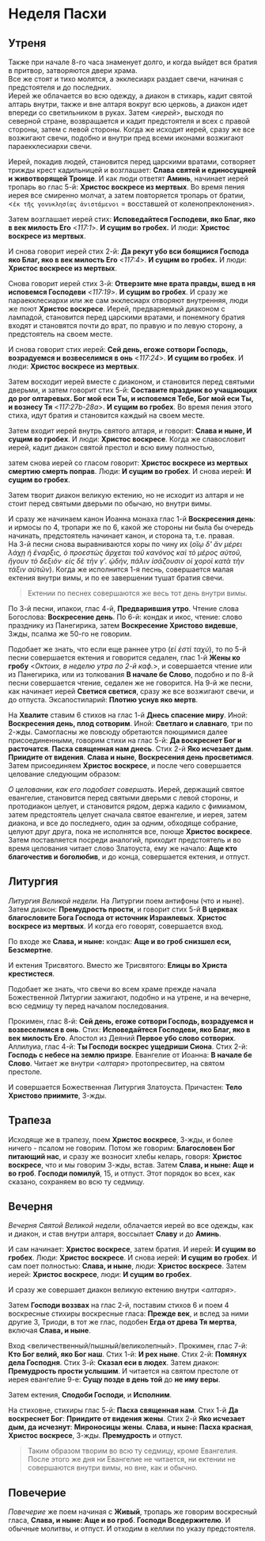 
# Неделя Пасхи

## Утреня

Также при начале 8-го часа знаменует долго, и когда выйдет вся братия в притвор, затворяются двери храма.  
Все же стоят и тихо молятся, а экклесиарх раздает свечи, начиная с предстоятеля и до последних.  
Иерей же облачается во всю одежду, а диакон в стихарь, кадит святой алтарь внутри, также и вне алтаря 
вокруг всю церковь, а диакон идет впереди со светильником в руках. Затем <*иерей*>, высходя по северной 
стране, возвращается и кадит предстоятеля и всех с правой стороны, затем с левой стороны. 
Когда же исходит иерей, сразу же все возжигают свечи, подобно и внутри пред всеми иконами возжигают 
параекклесиархи свечи. 

Иерей, покадив людей, становится перед царскими вратами, сотворяет трижды крест кадильницей и возглашает: 
**Слава святей и единосущней и животворящей Троице**. И как люди ответят **Аминь**, начинает иерей 
тропарь во глас 5-й: **Христос воскресе из мертвых**. Во время пения иерея все смиренно молчат, а затем 
повторяется тропарь от братии, <`ἐκ τῆς γονυκλησίας ἀνιστάμενοι` = восставшей от коленопреклонения>. 

Затем возглашает иерей стих: **Исповедайтеся Господеви, яко Благ, яко в век милость Его**  <*117:1*>. 
**И сущим во гробех.** И люди: **Христос воскресе из мертвых**. 

И снова говорит иерей стих 2-й: **Да рекут убо вси боящиися Господа яко Благ, яко в век милость Его** <*117:4*>. 
**И сущим во гробех.** И люди: **Христос воскресе из мертвых**.
 
Снова говорит иерей стих 3-й: **Отверзите мне врата правды, вшед в ня исповемся Господеви** <*117:19*>. 
**И сущим во гробех**. И сразу же параекклесиархи или же сам экклесиарх отворяют внутренняя, 
люди же поют **Христос воскресе**. Иерей, предваряемый диаконом с лампадой, становится перед царскими 
вратами, и понемногу братия входят и становятся почти до врат, по правую и по левую сторону, а предстоятель 
на своем месте. 

И снова говорит стих иерей: **Сей день, eгоже сотвори Господь, возрадуемся и возвеселимся в онь** <*117:24*>. 
**И сущим во гробех**. И люди: **Христос воскресе из мертвых**. 

Затем восходит иерей вместе с диаконом, и становится перед святыми дверьми, и затем говорит стих 5-й: 
**Составите праздник во учащающих до рог олтаревых. Бог мой еси Ты, и исповемся Тебе, Бог мой еси Ты, 
и вознесу Тя** <*117:27b-28a*>. **И сущим во гробех**. Во время пения этого стиха, идут братия и становится 
каждый на своем месте. 

Затем входит иерей внутрь святого алтаря, и говорит: **Слава и ныне, И сущим во гробех**. 
И люди: **Христос воскресе**. Когда же славословит иерей, кадит диакон святой престол и всю виму полностью, 

затем снова иерей со гласом говорит: **Христос воскресе из мертвых смертию смерть поправ**. 
Люди: **И сущим во гробех**. И снова иерей: **И сущим во гробех**.

Затем творит диакон великую ектению, но не исходит из алтаря и не стоит перед святыми дверьми по обычаю, 
но внутри вимы.

И сразу же начинаем канон Иоанна монаха глас 1-й **Воскресения день**: и ирмосы по 4, тропари же по 6, 
какой же стороны ни была бы очередь начинать, предстоятель начинает канон, и сторона та, т.е. правая.  
На 3-й песни снова выравниваются хоры по чину их (*οἵῳ δ' ἄν μέρει λάχῃ ἡ ἔναρξις, ὁ προεστὼς ἄρχεται 
τοῦ κανόνος καὶ τὸ μέρος αὐτοῦ, ἤγουν τὸ δεξιόν· εἰς δὲ τὴν γʹ. ᾠδήν, πάλιν ἰσάζουσιν οἱ χοροὶ κατὰ 
τὴν τάξιν αὐτῶν*).
Когда же исполнится 1-я песнь, совершается малая ектения внутри вимы, и по ее завершении тушат братия 
свечи. 

> Ектении по песнех совершаются же весь тот день внутри вимы.

По 3-й песни, ипакои, глас 4-й, **Предварившия утро**. Чтение слова Богослова: **Воскресение день**.
По 6-й: кондак и икос, чтение: слово празднику из Панегирика, затем **Воскресение Христово видевше**, 3жды, 
псалма же 50-го не говорим.

Подобает же знать, что если еще раннее утро (*εἰ ἐστὶ ταχύ*), то по 5-й песни совершается ектения и говорится 
седален, глас 1-й **Жены ко гробу** <*Октоих, в неделю утра по 2-й каф.*>, и совершается чтение или 
из Панегирика, или из толкования **В начале бе Слово**, подобно и по 8-й песни совершается чтение, 
седален же не говорится.
На 9-й же песни, как начинает иерей **Светися светися**, сразу же все возжигают свечи, и до отпуста.
Эксапостиларий: **Плотию уснув яко мертв**.

На **Хвалите** ставим 6 стихов на глас 1-й **Днесь спасение миру**. Иной: **Воскресения день, плод сотворим**. 
Иной: **Светлаго и славнаго**, три по 2-жды.
Самогласны же повсюду обретаются поющимися далее присоединенными, говорим стихи на глас 5-й: 
**Да воскреснет Бог и расточатся**. **Пасха священная нам днесь**.
Стих 2-й **Яко исчезает дым**. **Приидите от видения**. 
**Слава и ныне**, **Воскресения день просветимся**.
Затем присоединяем **Христос воскресе**, и после чего совершается целование следующим образом:

*О целовании, как его подобает совершать*.
Иерей, держащий святое евангелие, становится перед святыми дверьми с левой стороны,
и протодиакон целует, и становится рядом, держа кадило с фимиамом,
затем предстоятель целует сначала святое евангелие, и иерея, затем диакона,
и все до последнего, один за одним, обходяще собрание, целуют друг друга,
пока не исполнятся все, поюще **Христос воскресе**.
Затем поставляется посреди аналогий, приходит предстоятель и во время
целования читает слово Златоуста, ему же начало: **Аще кто благочестив и боголюбив**,
и до конца, совершается ектения, и отпуст.

## Литургия

*Литургия Великой недели.* На Литургии поем антифоны (что и ныне). Затем диакон: **Премудрость прости**,
и говорит стих 5-й **В церквах благословите Бога Господа от источник Израилевых**. **Христос воскресе из мертвых**.
И когда его говорят, совершается вход. 

По входе же **Слава, и ныне:** кондак: **Аще и во гроб снизшел еси, Безсмертне**. 

И ектения Трисвятого. Вместо же Трисвятого: **Елицы во Христа крестистеся**.

Подобает же знать, что свечи во всем храме прежде начала Божественной Литургии зажигают, подобно и 
на утрене, и на вечерне, всю седмицу ту перед началом последования.

Прокимен, глас 8-й: **Сей день, eгоже сотвори Господь, возрадуемся и возвеселимся в онь**. 
Стих: **Исповедайтеся Господеви, яко Благ, яко в век милость Его**.
Апостол из Деяний **Первое убо слово сотворих**. 
Аллилуиа, глас 4-й: **Ты Господи воскрес ущедриши Сиона**. Стих 2-й: **Господь с небесе на землю призре**.
Евангелие от Иоанна: **В начале бе Слово**. Читает же внутри <*алтаря*> протопресвитер, на святом престоле. 

И совершается Божественная Литургия Златоуста. Причастен: **Тело Христово приимите**, 3-жды.

## Трапеза

Исходяще же в трапезу, поем **Христос воскресе**, 3-жды, и более ничего - псалом не говорим.
Потом же говорим: **Благословен Бог питающий нас**, и сразу же возносит хлебы келарь, говоря: 
**Христос воскресе**, что и мы говорим 3-жды, встав. Затем **Слава, и ныне: Аще и во гроб**.
**Господи помилуй**, 15, и отпуст. Этот порядок во всех, как сказано, сохраняем во всю ту седмицу.

## Вечерня

*Вечерня Святой Великой недели*, облачается иерей во все одежды, как и диакон, и став внутри алтаря, 
воссылает **Славу** и до **Аминь**. 

И сам начинает: **Христос воскресе**, затем братия. 
И иерей: **И сущим во гробех**. Люди: **Христос воскресе**. 
И снова иерей: **И сущим во гробех**. 
И сам поет полностью: **Слава, и ныне**, люди: **Христос воскресе**. 
Затем иерей: **Христос воскресе**, люди: **И сущим во гробех**. 

И сразу же совершает диакон великую ектению внутри <*алтаря*>.

Затем **Господи воззвах** на глас 2-й, поставим стихов 6 и поем 4 воскресные стихиры воскресные гласа: 
**Прежде век**, и вслед за ними другие 3, Триоди, в тот же глас, подобен **Егда от древа Тя мертва**, 
включая **Слава, и ныне**.

Вход <величественный/пышный/великолепный>. Прокимен, глас 7-й: **Кто Бог велий, яко Бог наш**.
Стих 1-й: **И рех ныне**. Стих 2-й: **Помянух дела Господня**. Стих 3-й: **Сказал еси в людех**. 
Затем диакон: **Премудрость прости услышим**. И читается на святом престоле от иерея евангелие 9-е: 
**Сущу позде в день той** до **не иму веры**.

Затем ектения, **Сподоби Господи**, и **Исполним**.

На стиховне, стихиры глас 5-й: **Пасха священная нам**. 
Стих 1-й **Да воскреснет Бог**: **Приидите от видения жены**. 
Стих 2-й **Яко исчезает дым, да исчезнут**: **Мироносицы жены**.
**Слава, и ныне: Пасха красная**, **Христос воскресе**, 3-жды. **Премудрость** и отпуст.

> Таким образом творим во всю ту седмицу, кроме Евангелия. После этого же дня ни Евангелие не читается, 
> ни ектении не совершаются внутри вимы, но вне, как и обычно.

## Повечерие

*Повечерие* же поем начиная с **Живый**, тропарь же говорим воскресный
гласа, **Слава, и ныне: Аще и во гроб**. **Господи Вседержителю**. 
И обычные молитвы, и отпуст. И отходим в келлии по указу предстоятеля.
